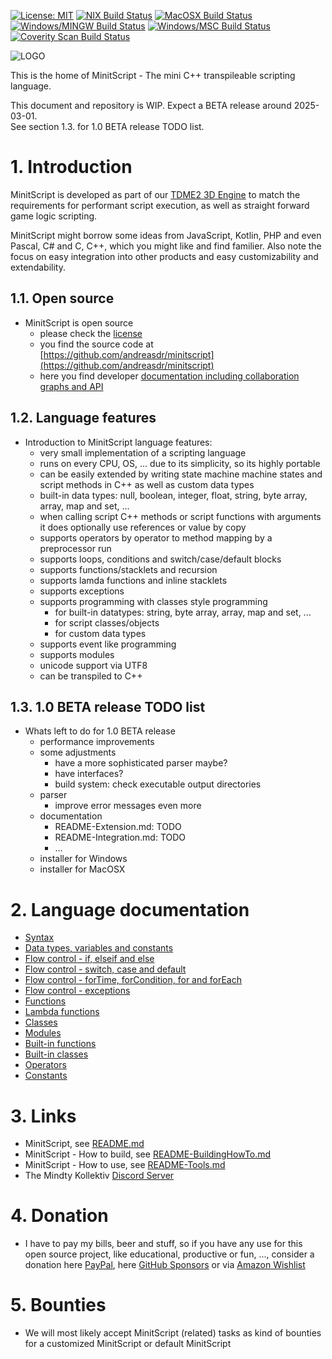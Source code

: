 [![License: MIT](https://img.shields.io/badge/License-MIT-yellow.svg)](https://github.com/andreasdr/minitscript/blob/master/LICENSE)
[![NIX Build Status](https://github.com/andreasdr/minitscript/actions/workflows/nix.yml/badge.svg)](https://github.com/andreasdr/minitscript/actions)
[![MacOSX Build Status](https://github.com/andreasdr/minitscript/actions/workflows/macosx.yml/badge.svg)](https://github.com/andreasdr/minitscript/actions)
[![Windows/MINGW Build Status](https://github.com/andreasdr/minitscript/actions/workflows/windows-mingw.yml/badge.svg)](https://github.com/andreasdr/minitscript/actions)
[![Windows/MSC Build Status](https://github.com/andreasdr/minitscript/actions/workflows/windows-msc.yml/badge.svg)](https://github.com/andreasdr/minitscript/actions)
[![Coverity Scan Build Status](https://scan.coverity.com/projects/29926/badge.svg)](https://scan.coverity.com/projects/mindty-kollektiv-minitscript)
  
![LOGO](https://raw.githubusercontent.com/andreasdr/minitscript/master/resources/github/minitscript-logo.png)

This is the home of MinitScript - The mini C++ transpileable scripting language.

This document and repository is WIP. Expect a BETA release around 2025-03-01.\
See section 1.3. for 1.0 BETA release TODO list.

# 1. Introduction

MinitScript is developed as part of our [TDME2 3D Engine](https://github.com/andreasdr/tdme2) to match
the requirements for performant script execution, as well as straight forward game logic scripting.

MinitScript might borrow some ideas from JavaScript, Kotlin, PHP and even Pascal, C# and C, C++, which you might like and find familier.
Also note the focus on easy integration into other products and easy customizability and extendability.

## 1.1. Open source

- MinitScript is open source
  - please check the [license](https://github.com/andreasdr/minitscript/blob/main/LICENSE)
  - you find the source code at [https://github.com/andreasdr/minitscript](https://github.com/andreasdr/minitscript) 
  - here you find developer [documentation including collaboration graphs and API](https://www.mindty.com/products/minitscript/documentation/)

## 1.2. Language features

- Introduction to MinitScript language features:
  - very small implementation of a scripting language
  - runs on every CPU, OS, ... due to its simplicity, so its highly portable
  - can be easily extended by writing state machine machine states and script methods in C++ as well as custom data types
  - built-in data types: null, boolean, integer, float, string, byte array, array, map and set, ...
  - when calling script C++ methods or script functions with arguments it does optionally use references or value by copy
  - supports operators by operator to method mapping by a preprocessor run
  - supports loops, conditions and switch/case/default blocks
  - supports functions/stacklets and recursion
  - supports lamda functions and inline stacklets
  - supports exceptions
  - supports programming with classes style programming
    - for built-in datatypes: string, byte array, array, map and set, ...
    - for script classes/objects
    - for custom data types
  - supports event like programming
  - supports modules
  - unicode support via UTF8
  - can be transpiled to C++

## 1.3. 1.0 BETA release TODO list

- Whats left to do for 1.0 BETA release
  - performance improvements
  - some adjustments
    - have a more sophisticated parser maybe?
    - have interfaces?
    - build system: check executable output directories
  - parser
    - improve error messages even more
  - documentation
    - README-Extension.md: TODO
    - README-Integration.md: TODO
    - ...
  - installer for Windows
  - installer for MacOSX

# 2. Language documentation

- [Syntax](./documentation/README-Syntax.md)
- [Data types, variables and constants](./documentation/README-DataTypes.md)
- [Flow control - if, elseif and else](./documentation/README-FlowControl-Conditions.md)
- [Flow control - switch, case and default](./documentation/README-FlowControl-Conditions2.md)
- [Flow control - forTime, forCondition, for and forEach](./documentation/README-FlowControl-Loops.md)
- [Flow control - exceptions](./documentation/README-FlowControl-Exceptions.md)
- [Functions](./documentation/README-Functions.md)
- [Lambda functions](./documentation/README-Lambda-Functions.md)
- [Classes](./documentation/README-Classes.md)
- [Modules](./documentation/README-Modules.md)
- [Built-in functions](./documentation/README-BuiltIn-Functions.md)
- [Built-in classes](./documentation/README-BuiltIn-Classes.md)
- [Operators](./documentation/README-Operators.md)
- [Constants](./documentation/README-Constants.md)

# 3. Links

- MinitScript, see [README.md](./README.md)
- MinitScript - How to build, see [README-BuildingHowTo.md](./README-BuildingHowTo.md)
- MinitScript - How to use, see [README-Tools.md](./README-Tools.md)
- The Mindty Kollektiv [Discord Server](https://discord.gg/Na4ACaFD)

# 4. Donation
- I have to pay my bills, beer and stuff, so if you have any use for this open source project, like educational, productive or fun, ..., consider a donation here [PayPal](https://www.paypal.me/andreasdrewke), here [GitHub Sponsors](https://github.com/sponsors/andreasdr) or via [Amazon Wishlist](https://www.amazon.de/hz/wishlist/ls/250IBUL4JSZVR?ref_=wl_share)

# 5. Bounties
- We will most likely accept MinitScript (related) tasks as kind of bounties for a customized MinitScript or default MinitScript

